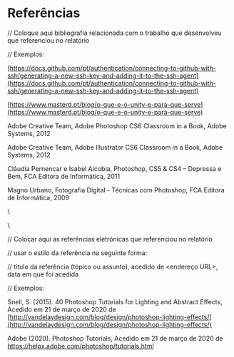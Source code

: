 # Referências



// Coloque aqui bibliografia relacionada com o trabalho que desenvolveu que referenciou no relatório

// Exemplos:

[https://docs.github.com/pt/authentication/connecting-to-github-with-ssh/generating-a-new-ssh-key-and-adding-it-to-the-ssh-agent](https://docs.github.com/pt/authentication/connecting-to-github-with-ssh/generating-a-new-ssh-key-and-adding-it-to-the-ssh-agent)

[https://www.masterd.pt/blog/o-que-e-o-unity-e-para-que-serve](https://www.masterd.pt/blog/o-que-e-o-unity-e-para-que-serve)

Adobe Creative Team, Adobe Photoshop CS6 Classroom in a Book, Adobe Systems, 2012

Adobe Creative Team, Adobe Illustrator CS6 Classroom in a Book, Adobe Systems, 2012

Cláudia Pernencar e Isabel Alcobia, Photoshop, CS5 & CS4 – Depressa e Bem, FCA Editora de Informática, 2011&#x20;

Magno Urbano, Fotografia Digital - Técnicas com Photoshop, FCA Editora de Informática, 2009&#x20;

\


\


// Colocar aqui as referências eletrónicas que referenciou no relatório

// usar o estilo da referência na seguinte forma:

//  título da referência (tópico ou assunto), acedido de \<endereço URL>, data em que foi acedida

// Exemplos:

Snell, S. (2015). 40 Photoshop Tutorials for Lighting and Abstract Effects, Acedido em 21 de março de 2020 de [http://vandelaydesign.com/blog/design/photoshop-lighting-effects/](http://vandelaydesign.com/blog/design/photoshop-lighting-effects/)

Adobe (2020). Photoshop Tutorials, Acedido em 21 de março de 2020 de https://helpx.adobe.com/photoshop/tutorials.html
